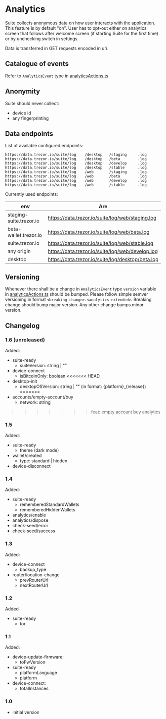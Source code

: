 # Analytics

Suite collects anonymous data on how user interacts with the application. This feature is by default "on". User has to opt-out either on analytics screen that follows 
after welcome screen (if starting Suite for the first time) or by unchecking switch in settings.

Data is transferred in GET requests encoded in uri.

## Catalogue of events

Refer to `AnalyticsEvent` type in [analyticsActions.ts](https://github.com/trezor/trezor-suite/blob/develop/packages/suite/src/actions/suite/analyticsActions.ts)

## Anonymity

Suite should never collect:

- device id
- any fingerprinting

## Data endpoints

List of available configured endpoints:

    https://data.trezor.io/suite/log    /desktop   /staging     .log
    https://data.trezor.io/suite/log    /desktop   /beta        .log
    https://data.trezor.io/suite/log    /desktop   /develop     .log
    https://data.trezor.io/suite/log    /desktop   /stable      .log
    https://data.trezor.io/suite/log    /web       /staging     .log
    https://data.trezor.io/suite/log    /web       /beta        .log
    https://data.trezor.io/suite/log    /web       /develop     .log
    https://data.trezor.io/suite/log    /web       /stable      .log

Currently used endpoints:

| env                          | Are                                                 |
| ---------------------------- |--------------------------------------------------   |
| staging-suite.trezor.io      | https://data.trezor.io/suite/log/web/staging.log    |
| beta-wallet.trezor.io        | https://data.trezor.io/suite/log/web/beta.log       |
| suite.trezor.io              | https://data.trezor.io/suite/log/web/stable.log     |
| any origin                   | https://data.trezor.io/suite/log/web/develop.log    |
| desktop                      | https://data.trezor.io/suite/log/desktop/beta.log   |

## Versioning

Whenever there shall be a change in `AnalyticsEvent` type `version` variable in [analyticsActions.ts](https://github.com/trezor/trezor-suite/blob/develop/packages/suite/src/actions/suite/analyticsActions.ts) 
should be bumped. Please follow simple semver versioning in format `<breaking-change>.<analytics-extended>`.
Breaking change should bump major version. Any other change bumps minor version.

## Changelog

### 1.6 (unreleased)
Added: 
- suite-ready
  - suiteVersion: string | "" 
- device-connect
  - isBitcoinOnly: boolean
<<<<<<< HEAD
- desktop-init
  - desktopOSVersion: string | "" (in format: {platform}_{release})
=======
- accounts/empty-account/buy
  - network: string 
>>>>>>> feat: empty account buy  analytics
  
### 1.5
Added:
- suite-ready
  - theme (dark mode)
- wallet/created
  - type: standard | hidden
- device-disconnect

### 1.4
Added:
- suite-ready
  - rememberedStandardWallets
  - rememberedHiddenWallets
- analytics/enable
- analytics/dispose
- check-seed/error
- check-seed/success

### 1.3
Added:
- device-connect
  - backup_type
- router/location-change
  - prevRouterUrl
  - nextRouterUrl

### 1.2
Added
- suite-ready
  - tor

### 1.1
Added:
- device-update-firmware:
  - toFwVersion
- suite-ready
  - platformLanguage
  - platform
- device-connect:
  - totalInstances

### 1.0
- initial version 
